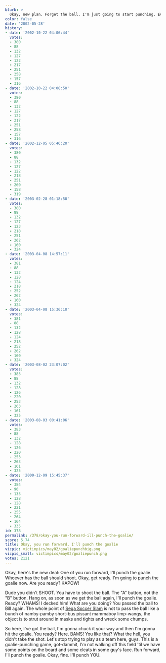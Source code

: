 ```yaml
---
blurb: >
  Okay, new plan. Forget the ball. I'm just going to start punching. Everyone.
color: false
date: '2002-05-28'
history:
- date: '2002-10-22 04:06:44'
  votes:
  - 380
  - 88
  - 132
  - 127
  - 122
  - 217
  - 251
  - 258
  - 157
  - 316
- date: '2002-10-22 04:08:50'
  votes:
  - 380
  - 88
  - 132
  - 127
  - 122
  - 217
  - 251
  - 258
  - 157
  - 316
- date: '2002-12-05 05:46:20'
  votes:
  - 380
  - 88
  - 132
  - 127
  - 122
  - 218
  - 251
  - 260
  - 158
  - 319
- date: '2003-02-28 01:18:50'
  votes:
  - 380
  - 88
  - 132
  - 127
  - 123
  - 218
  - 251
  - 262
  - 160
  - 324
- date: '2003-04-08 14:57:11'
  votes:
  - 381
  - 88
  - 132
  - 128
  - 124
  - 218
  - 252
  - 262
  - 160
  - 324
- date: '2003-04-08 15:36:10'
  votes:
  - 381
  - 88
  - 132
  - 128
  - 124
  - 218
  - 252
  - 262
  - 160
  - 324
- date: '2003-08-02 23:07:02'
  votes:
  - 383
  - 88
  - 132
  - 128
  - 126
  - 220
  - 253
  - 263
  - 161
  - 325
- date: '2003-08-03 00:41:06'
  votes:
  - 383
  - 88
  - 132
  - 128
  - 126
  - 220
  - 253
  - 263
  - 161
  - 325
- date: '2009-12-09 15:45:37'
  votes:
  - 384
  - 90
  - 133
  - 128
  - 128
  - 221
  - 255
  - 264
  - 164
  - 335
id: 378
permalink: /378/okay-you-run-forward-ill-punch-the-goalie/
score: 5.74
title: Okay, you run forward, I'll punch the goalie
vicpic: victimpics/may02/goaliepunchbig.png
vicpic_small: victimpics/may02/goaliepunch.png
votes: 2121
---
```


Okay, here's the new deal: One of you run forward, I'll punch the
goalie. Whoever has the ball should shoot. Okay, get ready. I'm going to
punch the goalie now. Are you ready? KAPOW!

Dude you didn't SHOOT. You have to shoot the ball. The "A" button, not
the "B" button. Hang on, as soon as we get the ball again, I'll punch
the goalie. Ready? WHAMS! I decked him! What are you doing? You passed
the ball to Bill again. The whole point of [Sega Soccer
Slam](http://web.archive.org/web/20020528000000/http://www.planetnintendo.com/features/gcn/reviews/soccerslam/)
is not to pass the ball like a bunch of namby-pamby short-bus pissant
mammaboy limp-wangs, the object is to strut around in masks and tights
and wreck some chumps.

So here, I've got the ball, I'm gonna chuck it your way and then I'm
gonna hit the goalie. You ready? Here. BAMS! You like that? What the
hell, you didn't take the shot. Let's stop trying to play as a team
here, guys. This is a goalie-punching game, got-dammit, I'm not walking
off this field 'til we have some points on the board and some cleats in
some guy's face. Run forward, I'll punch the goalie. Okay, fine. I'll
punch YOU.